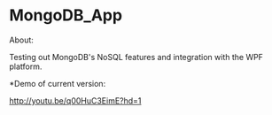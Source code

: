 # MongoDB_App

About: 

Testing out MongoDB's NoSQL features and integration with the WPF platform.

*Demo of current version:

http://youtu.be/q00HuC3EimE?hd=1


